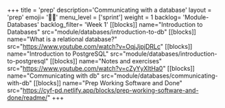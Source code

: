 +++
title = 'prep'
description='Communicating with a database'
layout = 'prep'
emoji= '🧑🏿‍'
menu_level = ['sprint']
weight = 1
backlog= 'Module-Databases'
backlog_filter= 'Week 1'
[[blocks]]
name="Introduction to Databases"
src="module/databases/introduction-to-db"
[[blocks]]
name="What is a relational database?"
src="https://www.youtube.com/watch?v=OqjJjpjDRLc"
[[blocks]]
name="Introduction to PostgreSQL"
src="module/databases/introduction-to-postgresql"
[[blocks]]
name="Notes and exercises"
src="https://www.youtube.com/watch?v=cZyYyXltHa0"
[[blocks]]
name="Communicating with db"
src="module/databases/communicating-with-db"
[[blocks]]
name="Prep Working Software and Done"
src="https://cyf-pd.netlify.app/blocks/prep-working-software-and-done/readme/"
+++
